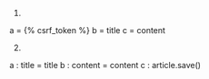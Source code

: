 1.
a = {% csrf_token %}
b = title
c = content

2.
a : title = title
b : content = content
c : article.save()
